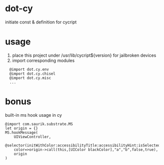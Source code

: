 # dot-cy
initiate const &amp; definition for cycript


# usage 
1. place this project under /usr/lib/cycript${version} for jailbroken devices
2. import corresponding modules
```cycript
  @import dot.cy.env
  @import dot.cy.chisel
  @import dot.cy.misc
  ...
```


# bonus
built-in ms hook usage in cy
```cycript
@import com.saurik.substrate.MS
let origin = {}
MS.hookMessage(
    UIViewController,
    @selector(initWithColor:accessibilityTitle:accessibilityHint:isSelected:isSelectable),
    color=>origin->call(this,[UIColor blackColor],"a","b",false,true),
    origin
)
```
